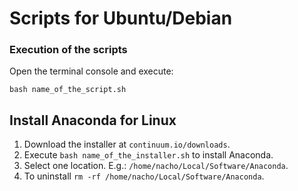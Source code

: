 Scripts for Ubuntu/Debian
=========================

### Execution of the scripts

Open the terminal console and execute:

```
bash name_of_the_script.sh
```

## Install Anaconda for Linux

1. Download the installer at ```continuum.io/downloads```.
2. Execute ```bash name_of_the_installer.sh``` to install Anaconda.
3. Select one location. E.g.: ```/home/nacho/Local/Software/Anaconda```.
4. To uninstall ```rm -rf /home/nacho/Local/Software/Anaconda```.
